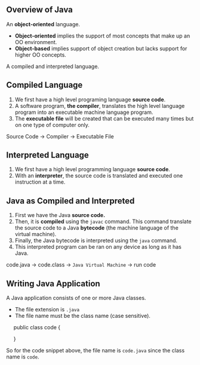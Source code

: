 ## Overview of Java

An **object-oriented** language.

- **Object-oriented** implies the support of most concepts that make up an OO environment.
- **Object-based** implies support of object creation but lacks support for higher OO concepts.

A compiled and interpreted language.

## Compiled Language

1. We first have a high level programing language **source code**.
2. A software program, **the compiler**, translates the high level language program into an executable machine language program.
3. The **executable file** will be created that can be executed many times but on one type of computer only.

Source Code -> Compiler -> Executable File

## Interpreted Language

1. We first have a high level programming language **source code**.
2. With an **interpreter**, the source code is translated and executed one instruction at a time.

## Java as Compiled and Interpreted

1. First we have the Java **source code.**
2. Then, it is **compiled** using the `javac` command. This command translate the source code to a Java **bytecode** (the machine language of the virtual machine).
3. Finally, the Java bytecode is interpreted using the `java` command.
4. This interpreted program can be ran on any device as long as it has Java.

code.java -> code.class -> `Java Virtual Machine` -> run code

## Writing Java Application

A Java application consists of one or more Java classes.

- The file extension is `.java`
- The file name must be the class name (case sensitive).

     public class code {

     }

So for the code snippet above, the file name is `code.java` since the class name is `code`.